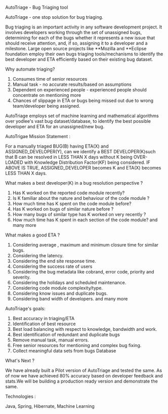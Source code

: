 AutoTriage - Bug Triaging tool

AutoTriage - one stop solution for bug triaging.

Bug triaging is an important activity in any software development project. It involves developers working through the
set of unassigned bugs, determining for each of the bugs whether it represents a new issue that should receive attention, and, if so,
assigning it to a developer and a milestone. 
Large open source projects like **Mozilla and **Eclipse foundation employ their own bugs triaging tools/mechanisms to identify the best developer 
and ETA efficiently based on their existing bug dataset.

Why automate triaging?
1. Consumes time of senior resources
2. Manual task - no accurate results/based on assumptions
3. Dependent on experienced people - experienced people should concentrate on mentioning more
4. Chances of slippage in ETA or bugs being missed out due to wrong team/developer being assigned.

AutoTriage employs set of machine learning and mathematical algorithms over yodlee's vast bug dataset/database, 
to identify the best possible developer and ETA for an unassigned/new bug.

AutoTrigae Mission Statement :

For a manually triaged BUG(B) having ETA(X) and ASSIGNED_DEVELOPER(Y), can we identify a BEST DEVELOPER(K)such 
that B can be resolved in LESS THAN X days without K being OVER-LOADED with Knowledge Distribution Factor(KF) 
being considered. IF ABOVE IS TRUE, ASSIGNED_DEVELOPER becomes K and ETA(X) becomes LESS THAN X days.

What makes a best developer(K) in a bug resolution  perspective ?

1. Has K worked on the reported code module recently?
2. Is K familiar about the nature and behaviour of the code module ?
3. How much time has K spent on the code module before?
4. Has K worked on bugs of similar nature before ?
5. How many bugs of similar type has K worked on very recently ?
6. How much time has K spent in each section of the code module?
and many more

What makes a good ETA ?

1. Considering average , maximum and minimum closure time for similar bugs.
2. Considering the latency.
3. Considering  the end site response time.
4. Considering  the success rate of users
5. Considering the bug metadata like cobrand, error code, priority 
     and severity.
6. Considering the holidays and scheduled maintenance.
7. Considering code module complexity/type.
8. Considering know issues and duplicate bugs.
9. Considering band width of developers. 
and many more

AutoTriage's goals:

1. Best accuracy in triaging/ETA
2. Identification of best resource
3. Best load balancing with respect to knowledge, bandwidth and work.
4. Best identification of redundant and duplicate bugs
5. Remove manual task, manual errors.
6. Free senior resources for mentioning and complex bug fixing.
7. Collect meaningful data sets from bugs Database

What's Next ?

We have already built a Pilot version of AutoTriage and tested the same. As of now we have achieved 80% accuracy
based on developer feedback and stats.We will be building a production ready version and demonstrate the same.

Technologies :

Java, Spring, Hibernate, Machine Learning
